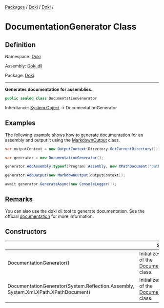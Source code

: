 [Packages](../../README.md) / [Doki](../README.md) / [Doki](README.md) / 

# DocumentationGenerator Class

## Definition

Namespace: [Doki](README.md)

Assembly: [Doki.dll](../README.md)

Package: [Doki](https://www.nuget.org/packages/Doki)

---

**Generates documentation for assemblies.**

```csharp
public sealed class DocumentationGenerator
```

Inheritance: [System.Object](https://learn.microsoft.com/en-us/dotnet/api/System.Object) → DocumentationGenerator

## Examples

The following example shows how to generate documentation for an assembly and output it using the [MarkdownOutput](../../Doki.Output.Markdown/Doki.Output.Markdown/Doki.Output.Markdown.MarkdownOutput.md) class.
```csharp
var outputContext = new OutputContext(Directory.GetCurrentDirectory());

var generator = new DocumentationGenerator();

generator.AddAssembly(typeof(Program).Assembly, new XPathDocument("path/to/assembly.xml"));

generator.AddOutput(new MarkdownOutput(outputContext));

await generator.GenerateAsync(new ConsoleLogger());
```


## Remarks

You can also use the doki cli tool to generate documentation. See the official [documentation](https://github.com/DavidVollmers/doki) for more information.

## Constructors

|   |Summary|
|---|---|
|DocumentationGenerator()|Initializes a new instance of the [DocumentationGenerator](Doki.DocumentationGenerator.md) class.|
|DocumentationGenerator(System.Reflection.Assembly, System.Xml.XPath.XPathDocument)|Initializes a new instance of the [DocumentationGenerator](Doki.DocumentationGenerator.md) class.|


